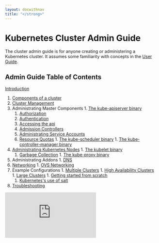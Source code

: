 ```yaml
---
layout: docwithnav
title: "</strong>"
---
```

<!-- BEGIN MUNGE: UNVERSIONED_WARNING -->


<!-- END MUNGE: UNVERSIONED_WARNING -->

# Kubernetes Cluster Admin Guide

The cluster admin guide is for anyone creating or administering a Kubernetes cluster.
It assumes some familiarity with concepts in the [User Guide](../user-guide/README.html).

## Admin Guide Table of Contents

[Introduction](introduction.html)

1. [Components of a cluster](cluster-components.html)
  1. [Cluster Management](cluster-management.html)
  1. Administrating Master Components
    1. [The kube-apiserver binary](kube-apiserver.html)
      1. [Authorization](authorization.html)
      1. [Authentication](authentication.html)
      1. [Accessing the api](accessing-the-api.html)
      1. [Admission Controllers](admission-controllers.html)
      1. [Administrating Service Accounts](service-accounts-admin.html)
      1. [Resource Quotas](resource-quota.html)
    1. [The kube-scheduler binary](kube-scheduler.html)
    1. [The kube-controller-manager binary](kube-controller-manager.html)
  1. [Administrating Kubernetes Nodes](node.html)
    1. [The kubelet binary](kubelet.html)
      1. [Garbage Collection](garbage-collection.html)
    1. [The kube-proxy binary](kube-proxy.html)
  1. Administrating Addons
    1. [DNS](dns.html)
  1. [Networking](networking.html)
    1. [OVS Networking](ovs-networking.html)
  1. Example Configurations
    1. [Multiple Clusters](multi-cluster.html)
    1. [High Availability Clusters](high-availability.html)
    1. [Large Clusters](cluster-large.html)
    1. [Getting started from scratch](../getting-started-guides/scratch.html)
      1. [Kubernetes's use of salt](salt.html)
  1. [Troubleshooting](cluster-troubleshooting.html)


<!-- BEGIN MUNGE: GENERATED_ANALYTICS -->
[![Analytics](https://kubernetes-site.appspot.com/UA-36037335-10/GitHub/docs/admin/README.md?pixel)]()
<!-- END MUNGE: GENERATED_ANALYTICS -->


